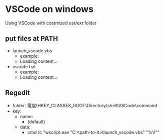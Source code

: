 # VSCode on windows

Using VSCode with costmized usr/ext folder

## put files at PATH
* launch_vscode.vbs
  * example: 
  * <div class="load_as_code_session" data-url="launch_vscode.vbs">Loading content...</div>
* vscode.bat
  * example: 
  * <div class="load_as_code_session" data-url="vscode.bat">Loading content...</div>


## Regedit
* folder: 電腦\HKEY_CLASSES_ROOT\Directory\shell\VSCode\command
* key:
  * name:
    * (default)
  * data:
    * cmd /c "wscript.exe "C:\<path-to-it>\launch_vscode.vbs" "%V""



<script src="{{ '/assets/js/LoadAsCodeSession.js' | relative_url }}"></script>
